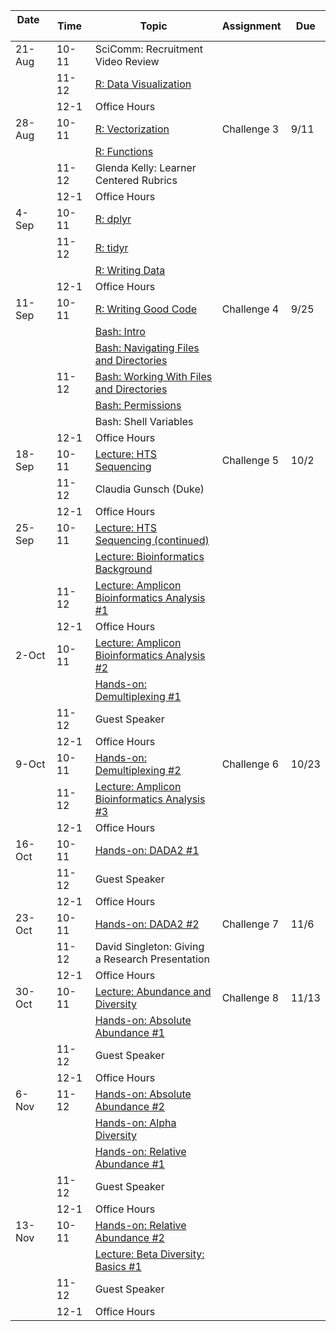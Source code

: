 | Date     | Time  | Topic                                                                                                      | Assignment  | Due   |
|----------|-------|------------------------------------------------------------------------------------------------------------|-------------|-------|
| 21-Aug   | 10-11 | SciComm: Recruitment Video Review                                                                          |             |       |
|          | 11-12 | [R: Data Visualization](http://swcarpentry.github.io/r-novice-gapminder/08-plot-ggplot2/index.html)        |             |       |
|          | 12-1  | Office Hours                                                                                               |             |       |
| 28-Aug   | 10-11 | [R: Vectorization](http://swcarpentry.github.io/r-novice-gapminder/09-vectorization/index.html)            | Challenge 3 | 9/11  |
|          |       | [R: Functions](http://swcarpentry.github.io/r-novice-gapminder/10-functions/index.html)                    |             |       |
|          | 11-12 | Glenda Kelly: Learner Centered Rubrics                                                                     |             |       |
|          | 12-1  | Office Hours                                                                                               |             |       |
| 4-Sep    | 10-11 | [R: dplyr](http://swcarpentry.github.io/r-novice-gapminder/13-dplyr/index.html)                            |             |       |
|          | 11-12 | [R: tidyr](http://swcarpentry.github.io/r-novice-gapminder/14-tidyr/index.html)                            |             |       |
|          |       | [R: Writing Data](http://swcarpentry.github.io/r-novice-gapminder/11-writing-data/)                        |             |       |
|          | 12-1  | Office Hours                                                                                               |             |       |
| 11-Sep   | 10-11 | [R: Writing Good Code](http://swcarpentry.github.io/r-novice-gapminder/16-wrap-up/index.html)              | Challenge 4 | 9/25  |
|          |       | [Bash: Intro](http://swcarpentry.github.io/shell-novice/01-intro/index.html)                               |             |       |
|          |       | [Bash: Navigating Files and Directories](http://swcarpentry.github.io/shell-novice/02-filedir/index.html)  |             |       |
|          | 11-12 | [Bash: Working With Files and Directories](http://swcarpentry.github.io/shell-novice/03-create/index.html) |             |       |
|          |       | [Bash: Permissions](http://swcarpentry.github.io/shell-extras/04-permissions/)                             |             |       |
|          |       | Bash: Shell Variables                                                                                      |             |       |
|          | 12-1  | Office Hours                                                                                               |             |       |
| 18-Sep   | 10-11 | [Lecture: HTS Sequencing](lectures/hts_background.pdf)                                                     | Challenge 5 | 10/2  |
|          | 11-12 | Claudia Gunsch (Duke)                                                                                      |             |       |
|          | 12-1  | Office Hours                                                                                               |             |       |
| 25-Sep   | 10-11 | [Lecture: HTS Sequencing (continued)](lectures/hts_background.pdf)                                         |             |       |
|          |       | [Lecture: Bioinformatics Background](lectures/bioinformatics_background.pdf)                               |             |       |
|          | 11-12 | [Lecture: Amplicon Bioinformatics Analysis \#1](lectures/dada2_pipeline.pdf)                               |             |       |
|          | 12-1  | Office Hours                                                                                               |             |       |
| 2-Oct    | 10-11 | [Lecture: Amplicon Bioinformatics Analysis \#2](lectures/dada2_pipeline.pdf)                               |             |       |
|          |       | [Hands-on: Demultiplexing \#1](lessons/demultiplex_tutorial.md)                                            |             |       |
|          | 11-12 | Guest Speaker                                                                                              |             |       |
|          | 12-1  | Office Hours                                                                                               |             |       |
| 9-Oct    | 10-11 | [Hands-on: Demultiplexing \#2](lessons/demultiplex_tutorial.md)                                            | Challenge 6 | 10/23 |
|          | 11-12 | [Lecture: Amplicon Bioinformatics Analysis \#3](lectures/dada2_pipeline.pdf)                               |             |       |
|          | 12-1  | Office Hours                                                                                               |             |       |
| 16-Oct   | 10-11 | [Hands-on: DADA2 \#1](lessons/dada2_tutorial_1_6.md)                                                       |             |       |
|          | 11-12 | Guest Speaker                                                                                              |             |       |
|          | 12-1  | Office Hours                                                                                               |             |       |
| 23-Oct   | 10-11 | [Hands-on: DADA2 \#2](lessons/dada2_tutorial_1_6.md)                                                       | Challenge 7 | 11/6  |
|          | 11-12 | David Singleton: Giving a Research Presentation                                                            |             |       |
|          | 12-1  | Office Hours                                                                                               |             |       |
| 30-Oct   | 10-11 | [Lecture: Abundance and Diversity](lectures/statistical_analysis_1.pdf)                                    | Challenge 8 | 11/13 |
|          |       | [Hands-on: Absolute Abundance \#1](lessons/absolute_abundance_plots.md)                                    |             |       |
|          | 11-12 | Guest Speaker                                                                                              |             |       |
|          | 12-1  | Office Hours                                                                                               |             |       |
| 6-Nov    | 11-12 | [Hands-on: Absolute Abundance \#2](lessons/absolute_abundance_plots.md)                                    |             |       |
|          |       | [Hands-on: Alpha Diversity](lessons/alpha_diversity.md)                                                    |             |       |
|          |       | [Hands-on: Relative Abundance \#1](lessons/relative_abundance.md)                                          |             |       |
|          | 11-12 | Guest Speaker                                                                                              |             |       |
|          | 12-1  | Office Hours                                                                                               |             |       |
| 13-Nov   | 10-11 | [Hands-on: Relative Abundance \#2](lessons/relative_abundance.md)                                          |             |       |
|          |       | [Lecture: Beta Diversity: Basics \#1](lectures/statistical_analysis_2.pdf)                                 |             |       |
|          | 11-12 | Guest Speaker                                                                                              |             |       |
|          | 12-1  | Office Hours                                                                                               |             |       |
